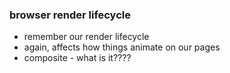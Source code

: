 ### browser render lifecycle

- remember our render lifecycle
- again, affects how things animate on our pages
- composite - what is it????
